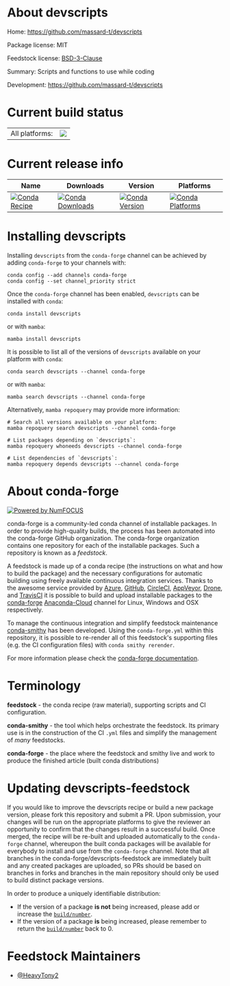 About devscripts
================

Home: https://github.com/massard-t/devscripts

Package license: MIT

Feedstock license: [BSD-3-Clause](https://github.com/conda-forge/devscripts-feedstock/blob/main/LICENSE.txt)

Summary: Scripts and functions to use while coding

Development: https://github.com/massard-t/devscripts

Current build status
====================


<table><tr><td>All platforms:</td>
    <td>
      <a href="https://dev.azure.com/conda-forge/feedstock-builds/_build/latest?definitionId=17576&branchName=main">
        <img src="https://dev.azure.com/conda-forge/feedstock-builds/_apis/build/status/devscripts-feedstock?branchName=main">
      </a>
    </td>
  </tr>
</table>

Current release info
====================

| Name | Downloads | Version | Platforms |
| --- | --- | --- | --- |
| [![Conda Recipe](https://img.shields.io/badge/recipe-devscripts-green.svg)](https://anaconda.org/conda-forge/devscripts) | [![Conda Downloads](https://img.shields.io/conda/dn/conda-forge/devscripts.svg)](https://anaconda.org/conda-forge/devscripts) | [![Conda Version](https://img.shields.io/conda/vn/conda-forge/devscripts.svg)](https://anaconda.org/conda-forge/devscripts) | [![Conda Platforms](https://img.shields.io/conda/pn/conda-forge/devscripts.svg)](https://anaconda.org/conda-forge/devscripts) |

Installing devscripts
=====================

Installing `devscripts` from the `conda-forge` channel can be achieved by adding `conda-forge` to your channels with:

```
conda config --add channels conda-forge
conda config --set channel_priority strict
```

Once the `conda-forge` channel has been enabled, `devscripts` can be installed with `conda`:

```
conda install devscripts
```

or with `mamba`:

```
mamba install devscripts
```

It is possible to list all of the versions of `devscripts` available on your platform with `conda`:

```
conda search devscripts --channel conda-forge
```

or with `mamba`:

```
mamba search devscripts --channel conda-forge
```

Alternatively, `mamba repoquery` may provide more information:

```
# Search all versions available on your platform:
mamba repoquery search devscripts --channel conda-forge

# List packages depending on `devscripts`:
mamba repoquery whoneeds devscripts --channel conda-forge

# List dependencies of `devscripts`:
mamba repoquery depends devscripts --channel conda-forge
```


About conda-forge
=================

[![Powered by
NumFOCUS](https://img.shields.io/badge/powered%20by-NumFOCUS-orange.svg?style=flat&colorA=E1523D&colorB=007D8A)](https://numfocus.org)

conda-forge is a community-led conda channel of installable packages.
In order to provide high-quality builds, the process has been automated into the
conda-forge GitHub organization. The conda-forge organization contains one repository
for each of the installable packages. Such a repository is known as a *feedstock*.

A feedstock is made up of a conda recipe (the instructions on what and how to build
the package) and the necessary configurations for automatic building using freely
available continuous integration services. Thanks to the awesome service provided by
[Azure](https://azure.microsoft.com/en-us/services/devops/), [GitHub](https://github.com/),
[CircleCI](https://circleci.com/), [AppVeyor](https://www.appveyor.com/),
[Drone](https://cloud.drone.io/welcome), and [TravisCI](https://travis-ci.com/)
it is possible to build and upload installable packages to the
[conda-forge](https://anaconda.org/conda-forge) [Anaconda-Cloud](https://anaconda.org/)
channel for Linux, Windows and OSX respectively.

To manage the continuous integration and simplify feedstock maintenance
[conda-smithy](https://github.com/conda-forge/conda-smithy) has been developed.
Using the ``conda-forge.yml`` within this repository, it is possible to re-render all of
this feedstock's supporting files (e.g. the CI configuration files) with ``conda smithy rerender``.

For more information please check the [conda-forge documentation](https://conda-forge.org/docs/).

Terminology
===========

**feedstock** - the conda recipe (raw material), supporting scripts and CI configuration.

**conda-smithy** - the tool which helps orchestrate the feedstock.
                   Its primary use is in the construction of the CI ``.yml`` files
                   and simplify the management of *many* feedstocks.

**conda-forge** - the place where the feedstock and smithy live and work to
                  produce the finished article (built conda distributions)


Updating devscripts-feedstock
=============================

If you would like to improve the devscripts recipe or build a new
package version, please fork this repository and submit a PR. Upon submission,
your changes will be run on the appropriate platforms to give the reviewer an
opportunity to confirm that the changes result in a successful build. Once
merged, the recipe will be re-built and uploaded automatically to the
`conda-forge` channel, whereupon the built conda packages will be available for
everybody to install and use from the `conda-forge` channel.
Note that all branches in the conda-forge/devscripts-feedstock are
immediately built and any created packages are uploaded, so PRs should be based
on branches in forks and branches in the main repository should only be used to
build distinct package versions.

In order to produce a uniquely identifiable distribution:
 * If the version of a package **is not** being increased, please add or increase
   the [``build/number``](https://docs.conda.io/projects/conda-build/en/latest/resources/define-metadata.html#build-number-and-string).
 * If the version of a package **is** being increased, please remember to return
   the [``build/number``](https://docs.conda.io/projects/conda-build/en/latest/resources/define-metadata.html#build-number-and-string)
   back to 0.

Feedstock Maintainers
=====================

* [@HeavyTony2](https://github.com/HeavyTony2/)


